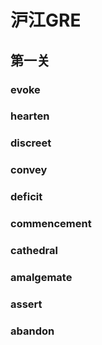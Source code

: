 # 沪江GRE

## 第一关

### evoke

### hearten

### discreet

### convey

### deficit

### commencement

### cathedral

### amalgemate

### assert

### abandon


